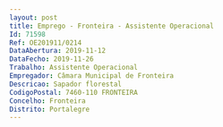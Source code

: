 ```yaml
--- 
layout: post
title: Emprego - Fronteira - Assistente Operacional
Id: 71598
Ref: OE201911/0214
DataAbertura: 2019-11-12
DataFecho: 2019-11-26
Trabalho: Assistente Operacional
Empregador: Câmara Municipal de Fronteira
Descricao: Sapador florestal
CodigoPostal: 7460-110 FRONTEIRA
Concelho: Fronteira
Distrito: Portalegre
--- 
```

